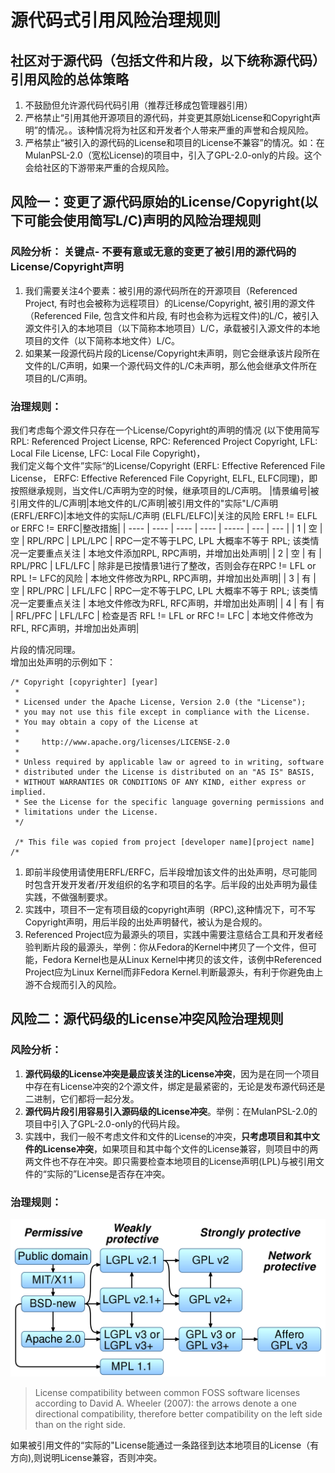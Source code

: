 # 源代码式引用风险治理规则
## 社区对于源代码（包括文件和片段，以下统称源代码）引用风险的总体策略
1. 不鼓励但允许源代码代码引用（推荐迁移成包管理器引用）
2. 严格禁止“引用其他开源项目的源代码，并变更其原始License和Copyright声明”的情况。。该种情况将为社区和开发者个人带来严重的声誉和合规风险。
3. 严格禁止“被引入的源代码的License和项目的License不兼容”的情况。如：在MulanPSL-2.0（宽松License)的项目中，引入了GPL-2.0-only的片段。这个会给社区的下游带来严重的合规风险。
## 风险一：变更了源代码原始的License/Copyright(以下可能会使用简写L/C)声明的风险治理规则
### 风险分析： **关键点**- 不要有意或无意的变更了被引用的源代码的License/Copyright声明  
1. 我们需要关注4个要素：被引用的源代码所在的开源项目（Referenced Project, 有时也会被称为远程项目）的License/Copyright, 被引用的源文件（Referenced File, 包含文件和片段, 有时也会称为远程文件)的L/C，被引入源文件引入的本地项目（以下简称本地项目）L/C，承载被引入源文件的本地项目的文件（以下简称本地文件）L/C。
2. 如果某一段源代码片段的License/Copyright未声明，则它会继承该片段所在文件的L/C声明，如果一个源代码文件的L/C未声明，那么他会继承文件所在项目的L/C声明。
### 治理规则：
我们考虑每个源文件只存在一个License/Copyright的声明的情况 (以下使用简写 RPL: Referenced Project License, RPC: Referenced Project Copyright, LFL: Local File License, LFC: Local File Copyright)，   
我们定义每个文件”实际“的License/Copyright (ERFL: Effective Referenced File License， ERFC: Effective Referenced File Copyright, ELFL, ELFC同理)，即按照继承规则，当文件L/C声明为空的时候，继承项目的L/C声明。
|情景编号|被引用文件的L/C声明|本地文件的L/C声明|被引用文件的"实际"L/C声明 (ERFL/ERFC)|本地文件的实际L/C声明 (ELFL/ELFC)|关注的风险 ERFL != ELFL or ERFC != ERFC|整改措施|
| ----  |      ----      |    ----       |        ----                     |     -----       |             ---                                               |                      ---     |
| 1     |        空      |     空         |       RPL/RPC                   |    LPL/LPC      | RPC一定不等于LPC, LPL 大概率不等于 RPL; 该类情况一定要重点关注       | 本地文件添加RPL, RPC声明，并增加出处声明|
| 2     |        空      |     有         |       RPL/PRC                   |    LFL/LFC      | 除非是已按情景1进行了整改，否则会存在RPC != LFL or RPL != LFC的风险  | 本地文件修改为RPL, RPC声明，并增加出处声明|
| 3     |        有      |     空         |       RPL/PRC                   |    LFL/LFC      | RPC一定不等于LPC, LPL 大概率不等于 RPL; 该类情况一定要重点关注        | 本地文件修改为RFL, RFC声明，并增加出处声明|
| 4     |        有      |     有         |       RFL/PFC                   |    LFL/LFC      | 检查是否  RFL != LFL or RFC != LFC                              | 本地文件修改为RFL, RFC声明，并增加出处声明|


片段的情况同理。   
增加出处声明的示例如下：
```
/* Copyright [copyrighter] [year]
 *
 * Licensed under the Apache License, Version 2.0 (the "License");
 * you may not use this file except in compliance with the License.
 * You may obtain a copy of the License at
 *
 *     http://www.apache.org/licenses/LICENSE-2.0
 *
 * Unless required by applicable law or agreed to in writing, software
 * distributed under the License is distributed on an "AS IS" BASIS,
 * WITHOUT WARRANTIES OR CONDITIONS OF ANY KIND, either express or implied.
 * See the License for the specific language governing permissions and
 * limitations under the License.
 */

 /* This file was copied from project [developer name][project name] /*
 ```
1. 即前半段使用请使用ERFL/ERFC，后半段增加该文件的出处声明，尽可能同时包含开发开发者/开发组织的名字和项目的名字。后半段的出处声明为最佳实践，不做强制要求。   
2. 实践中，项目不一定有项目级的copyright声明（RPC),这种情况下，可不写Copyright声明，用后半段的出处声明替代，被认为是合规的。
3. Referenced Project应为最源头的项目，实践中需要注意结合工具和开发者经验判断片段的最源头，举例：你从Fedora的Kernel中拷贝了一个文件，但可能，Fedora Kernel也是从Linux Kernel中拷贝的该文件，该例中Referenced Project应为Linux Kernel而非Fedora Kernel.判断最源头，有利于你避免由上游不合规而引入的风险。


## 风险二：源代码级的License冲突风险治理规则
### 风险分析：
1. **源代码级的License冲突是最应该关注的License冲突**，因为是在同一个项目中存在有License冲突的2个源文件，绑定是最紧密的，无论是发布源代码还是二进制，它们都将一起分发。
2. **源代码片段引用容易引入源码级的License冲突**。举例：在MulanPSL-2.0的项目中引入了GPL-2.0-only的代码片段。
3. 实践中，我们一般不考虑文件和文件的License的冲突，**只考虑项目和其中文件的License冲突**，如果项目和其中每个文件的License兼容，则项目中的两两文件也不存在冲突。即只需要检查本地项目的License声明(LPL)与被引用文件的“实际的”License是否存在冲突。
### 治理规则：
![license兼容表](./img/Floss-license-slide-image.svg.png)
> License compatibility between common FOSS software licenses according to David A. Wheeler (2007): the arrows denote a one directional compatibility, therefore better compatibility on the left side than on the right side.


如果被引用文件的“实际的"License能通过一条路径到达本地项目的License（有方向),则说明License兼容，否则冲突。





